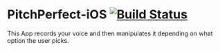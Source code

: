# PitchPerfect-iOS [![Build Status](https://travis-ci.org/vallchri10/PitchPerfect-iOS.svg?branch=master)](https://travis-ci.org/vallchri10/PitchPerfect-iOS)
This App records your voice and then manipulates it depending on what option the user picks.

